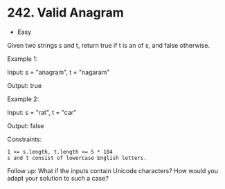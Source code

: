 # 242. Valid Anagram

- Easy

Given two strings s and t, return true if t is an of s, and false otherwise.


Example 1:

Input: s = "anagram", t = "nagaram"

Output: true

Example 2:

Input: s = "rat", t = "car"

Output: false



Constraints:

    1 <= s.length, t.length <= 5 * 104
    s and t consist of lowercase English letters.



Follow up: What if the inputs contain Unicode characters? How would you adapt your solution to such a case?
